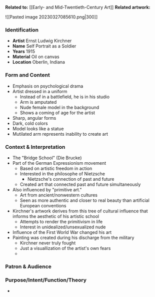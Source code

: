 **Related to:** [[Early- and Mid-Twentieth-Century Art]]
**Related artwork:** 

![[Pasted image 20230327085610.png|300]]

### Identification
- **Artist** Ernst Ludwig Kirchner 
- **Name** Self Portrait as a Soldier
- **Years** 1915
- **Material** Oil on canvas
- **Location** Oberlin, Indiana

### Form and Content
- Emphasis on psychological drama
- Artist dressed in a uniform
	- Instead of in a battlefield, he is in his studio
	- Arm is amputated
	- Nude female model in the background
	- Shows a coming of age for the artist
- Sharp, angular forms
- Dark, cold colors
- Model looks like a statue
- Mutilated arm represents inability to create art

### Context & Interpretation
- The "Bridge School" (Die Brucke)
- Part of the German Expressionism movement
	- Based on artistic freedom in action
	- Interested in the philosophe of Nietzsche
		- Nietzsche's connection of past and future
	- Created art that connected past and future simultaneously
- Also influenced by "primitive art."
	- Art from ancient/nonwestern cultures
	- Seen as more authentic and closer to real beauty than artificial European conventions
- Kirchner's artwork derives from this tree of cultural influence that informs the aesthetic of his artistic school
	- Attempts to render the primitivism in life
	- Interest in unidealized/unsexualized nude
- Influence of the First World War changed his art
- Painting was created during his discharge from the military
	- Kirchner never truly fought
	- Just a visuallization of the artist's own fears
	- 

### Patron & Audience


### Purpose/Intent/Function/Theory
- 
